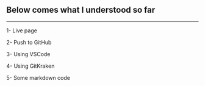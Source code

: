 ## Below comes what I understood so far
---
1- Live page

2- Push to GitHub

3- Using VSCode

4- Using GitKraken

5- Some markdown code

